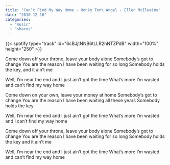 ```yaml
---
title: "Can’t Find My Way Home - Honky Tonk Angel - Ellen McIlwaine"
date: "2010-12-16"
categories:
  - "music"
  - "shares"
---
```


{{< spotify type="track" id="6cBJjtNNB6tLLR2hNTZPdB" width="100%" height="250" >}}

Come down off your throne, leave your body alone
Somebody’s got to change
You are the reason I have been waiting for so long
Somebody holds the key, and it ain’t me

Well, I’m near the end and I just ain’t got the time
What’s more I’m wasted and can’t find my way home

Come down on your own, leave your money at home
Somebody’s got to change
You are the reason I have been waiting all these years
Somebody holds the key

Well, I’m near the end and I just ain’t got the time
What’s more I’m wasted and I can’t find my way home

Come down off your throne, leave your body alone
Somebody’s got to change
You are the reason I have been waiting for so long
Somebody holds the key and it ain’t me

Well, I’m near the end and I just ain’t got the time
What’s more I’m wasted and can’t find my way home
